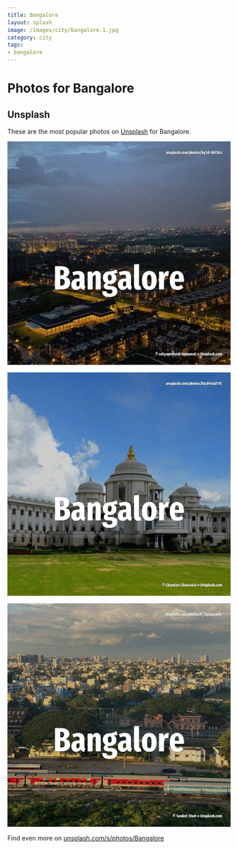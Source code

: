 ```yaml
---
title: Bangalore
layout: splash
image: /images/city/bangalore.1.jpg
category: city
tags:
- bangalore
---
```

# Photos for Bangalore

## Unsplash

These are the most popular photos on [Unsplash](https://unsplash.com) for Bangalore.

![Bangalore](/images/city/bangalore.1.jpg)

![Bangalore](/images/city/bangalore.2.jpg)

![Bangalore](/images/city/bangalore.3.jpg)

Find even more on [unsplash.com/s/photos/Bangalore](https://unsplash.com/s/photos/Bangalore)